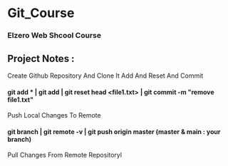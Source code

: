 # Git_Course
### Elzero Web Shcool Course
## Project Notes : 
Create Github Repository And Clone It
Add And Reset And Commit
#### git add * | git add <file> | git reset head <file1.txt> | git commit -m "remove file1.txt"
Push Local Changes To Remote
#### git branch | git remote -v | git push origin master (master & main : your branch)
Pull Changes From Remote Repositoryl
